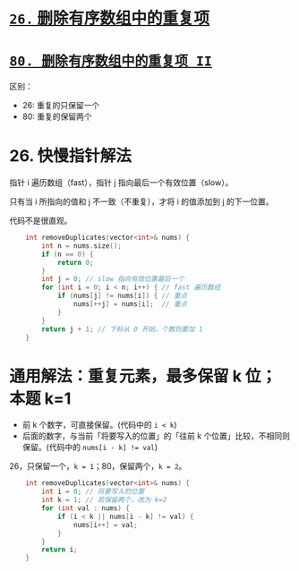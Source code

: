 # [`26.` 删除有序数组中的重复项](https://leetcode.cn/problems/remove-duplicates-from-sorted-array/)
# [`80. 删除有序数组中的重复项 II`](https://leetcode.cn/problems/remove-duplicates-from-sorted-array-ii/)

区别：
- 26: 重复的只保留一个
- 80: 重复的保留两个

# 26. 快慢指针解法

指针 i 遍历数组（fast），指针 j 指向最后一个有效位置（slow）。

只有当 i 所指向的值和 j 不一致（不重复），才将 i 的值添加到 j 的下一位置。

代码不是很直观。

```cpp
    int removeDuplicates(vector<int>& nums) {
        int n = nums.size();
        if (n == 0) {
            return 0;
        }
        int j = 0; // slow 指向有效位置最后一个
        for (int i = 0; i < n; i++) { // fast 遍历数组
            if (nums[j] != nums[i]) { // 重点
                nums[++j] = nums[i];  // 重点
            }
        }
        return j + 1; // 下标从 0 开始，个数则要加 1
    }
```

# 通用解法：重复元素，最多保留 k 位；本题 k=1

- 前 k 个数字，可直接保留。(代码中的 `i < k`)
- 后面的数字，与当前「将要写入的位置」的「往前 k 个位置」比较，不相同则保留。(代码中的 `nums[i - k] != val`)

26，只保留一个，`k = 1`；80，保留两个，`k = 2`。

```cpp
    int removeDuplicates(vector<int>& nums) {
        int i = 0; // 将要写入的位置
        int k = 1; // 若保留两个，改为 k=2
        for (int val : nums) {
            if (i < k || nums[i - k] != val) {
                nums[i++] = val;
            }
        }
        return i;
    }
```